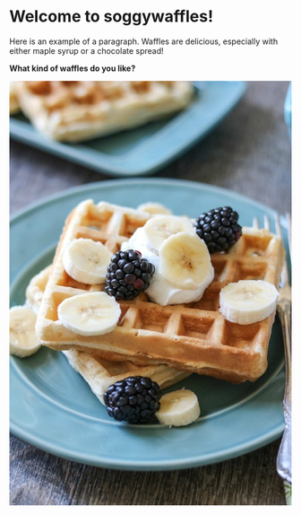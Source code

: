# Welcome to soggywaffles!

Here is an example of a paragraph. Waffles are delicious, especially with either maple syrup or a chocolate spread!

**What kind of waffles do you like?**

![waffle!](/images/waffles.jpg)